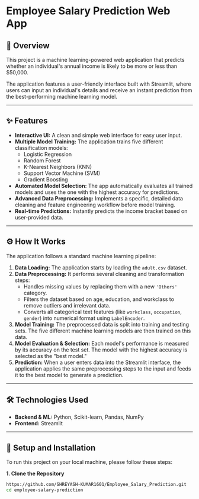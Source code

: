 # Employee Salary Prediction Web App


## 📖 Overview

This project is a machine learning-powered web application that predicts whether an individual's annual income is likely to be more or less than $50,000.

The application features a user-friendly interface built with Streamlit, where users can input an individual's details and receive an instant prediction from the best-performing machine learning model.

---

## ✨ Features

-   **Interactive UI:** A clean and simple web interface for easy user input.
-   **Multiple Model Training:** The application trains five different classification models:
    -   Logistic Regression
    -   Random Forest
    -   K-Nearest Neighbors (KNN)
    -   Support Vector Machine (SVM)
    -   Gradient Boosting
-   **Automated Model Selection:** The app automatically evaluates all trained models and uses the one with the highest accuracy for predictions.
-   **Advanced Data Preprocessing:** Implements a specific, detailed data cleaning and feature engineering workflow before model training.
-   **Real-time Predictions:** Instantly predicts the income bracket based on user-provided data.

---

## ⚙️ How It Works

The application follows a standard machine learning pipeline:

1.  **Data Loading:** The application starts by loading the `adult.csv` dataset.
2.  **Data Preprocessing:** It performs several cleaning and transformation steps:
    -   Handles missing values by replacing them with a new `'Others'` category.
    -   Filters the dataset based on age, education, and workclass to remove outliers and irrelevant data.
    -   Converts all categorical text features (like `workclass`, `occupation`, `gender`) into numerical format using `LabelEncoder`.
3.  **Model Training:** The preprocessed data is split into training and testing sets. The five different machine learning models are then trained on this data.
4.  **Model Evaluation & Selection:** Each model's performance is measured by its accuracy on the test set. The model with the highest accuracy is selected as the "best model."
5.  **Prediction:** When a user enters data into the Streamlit interface, the application applies the same preprocessing steps to the input and feeds it to the best model to generate a prediction.

---

## 🛠️ Technologies Used

-   **Backend & ML:** Python, Scikit-learn, Pandas, NumPy
-   **Frontend:** Streamlit

---

## 🚀 Setup and Installation

To run this project on your local machine, please follow these steps:

**1. Clone the Repository**

```bash
https://github.com/SHREYASH-KUMAR1601/Employee_Salary_Prediction.git
cd employee-salary-prediction
